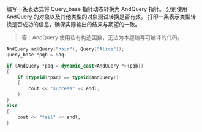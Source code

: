编写一条表达式将 Query_base 指针动态转换为 AndQuery 指针。
分别使用 AndQuery 的对象以及其他类型的对象测试转换是否有效。
打印一条表示类型转换是否成功的信息，确保实际输出的结果与期望的一致。

> 答：AndQuery 使用私有构造函数，无法为本题编写可编译的代码。

```cpp
AndQuery aq(Query("hair"), Query("Alice"));
Query_base *pqb = &aq;

if (AndQuery *paq = dynamic_cast<AndQuery *>(pqb))
{
    if (typeid(*paq) == typeid(AndQuery))
    {
        cout << "success" << endl;
    }
}
else
{
    cout << "fail" << endl;
}
```
